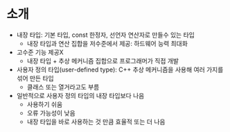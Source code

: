 # 소개
- 내장 타입: 기본 타입, const 한정자, 선언자 연산자로 만들수 있는 타입
    - 내장 타입과 연산 집합을 저수준에서 제공: 하드웨어 능력 최대화
- 고수준 기능 제공X
    - 내장 타입 + 추상 메커니즘 집합으로 프로그래머가 직접 개발
- 사용자 정의 타입(user-defined type): C++ 추상 메커니즘을 사용해 여러 가지를 섞어 만든 타입
    - 클래스 또는 열거라고도 부름
- 일반적으로 사용자 정의 타입의 내장 타입보다 나음
    - 사용하기 쉬움
    - 오류 가능성이 낮음
    - 내장 타입을 바로 사용하는 것 만큼 효율적 또는 더 나음